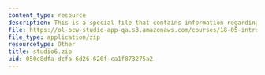 ```yaml
---
content_type: resource
description: This is a special file that contains information regarding studio 6.
file: https://ol-ocw-studio-app-qa.s3.amazonaws.com/courses/18-05-introduction-to-probability-and-statistics-spring-2014/050e8dfadcfa6d26620fca1f873275a2_studio6.zip
file_type: application/zip
resourcetype: Other
title: studio6.zip
uid: 050e8dfa-dcfa-6d26-620f-ca1f873275a2
---
```

